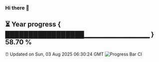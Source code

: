 ### Hi there 👋
⏳ Year progress { █████████████████▁▁▁▁▁▁▁▁▁▁▁▁▁ } 58.70 %
---
⏰ Updated on Sun, 03 Aug 2025 06:30:24 GMT
![Progress Bar CI](https://github.com/liununu/liununu/workflows/Progress%20Bar%20CI/badge.svg)
